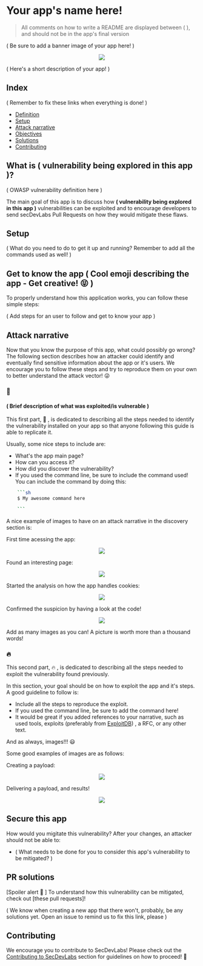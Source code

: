 <!-- This is a README Template for secDevLabs apps -->
# Your app's name here!

> All comments on how to write a README are displayed between ( ), and should not be in the app's final version

( Be sure to add a banner image of your app here! )
<p align="center">
    <img src="https://raw.githubusercontent.com/globocom/secDevLabs/master/owasp-top10-2017-apps/a2/saidajaula-monster/images/img1.png"/>
</p>

( Here's a short description of your app! )

## Index

( Remember to fix these links when everything is done! )
- [Definition](#what-is-the-vulnerability-?)
- [Setup](#setup)
- [Attack narrative](#attack-narrative)
- [Objectives](#secure-this-app)
- [Solutions](#pr-solutions)
- [Contributing](#contributing)


## What is ( vulnerability being explored in this app )?

( OWASP vulnerability definition here )

The main goal of this app is to discuss how **( vulnerability being explored in this app )** vulnerabilities can be exploited and to encourage developers to send secDevLabs Pull Requests on how they would mitigate these flaws.

## Setup

( What do you need to do to get it up and running? Remember to add all the commands used as well! )

## Get to know the app ( Cool emoji describing the app - Get creative! 😝 )

To properly understand how this application works, you can follow these simple steps:

( Add steps for an user to follow and get to know your app )

## Attack narrative

Now that you know the purpose of this app, what could possibly go wrong? The following section describes how an attacker could identify and eventually find sensitive information about the app or it's users. We encourage you to follow these steps and try to reproduce them on your own to better understand the attack vector! 😜

### 👀

#### ( Brief description of what was exploited/is vulnerable )

This first part, 👀 , is dedicated to describing all the steps needed to identify the vulnerability installed on your app so that anyone following this guide is able to replicate it.

Usually, some nice steps to include are:
* What's the app main page?
* How can you access it?
* How did you discover the vulnerability?
* If you used the command line, be sure to include the command used! You can include the command by doing this:

```sh
    ```sh
    $ My awesome command here

    ```
```

A nice example of images to have on an attack narrative in the discovery section is:

First time acessing the app:

<p align="center">
    <img src="https://raw.githubusercontent.com/globocom/secDevLabs/master/owasp-top10-2017-apps/a2/saidajaula-monster/images/img1.png"/>
</p>

Found an interesting page:

<p align="center">
    <img src="https://raw.githubusercontent.com/globocom/secDevLabs/master/owasp-top10-2017-apps/a2/saidajaula-monster/images/attack1.png"/>
</p>

Started the analysis on how the app handles cookies:

<p align="center">
    <img src="https://raw.githubusercontent.com/globocom/secDevLabs/master/owasp-top10-2017-apps/a2/saidajaula-monster/images/attack3.png"/>
</p>

Confirmed the suspicion by having a look at the code!

<p align="center">
    <img src="https://raw.githubusercontent.com/globocom/secDevLabs/master/owasp-top10-2017-apps/a2/saidajaula-monster/images/attack4.png"/>
</p>

Add as many images as you can! A picture is worth more than a thousand words!

### 🔥

This second part, 🔥 , is dedicated to describing all the steps needed to exploit the vulnerability found previously.

In this section, your goal should be on how to exploit the app and it's steps. A good guideline to follow is:
* Include all the steps to reproduce the exploit.
* If you used the command line, be sure to add the command here!
* It would be great if you added references to your narrative, such as used tools, exploits (preferably from [ExploitDB]) , a RFC, or any other text.

And as always, images!!! 😃

Some good examples of images are as follows:

Creating a payload:

<p align="center">
    <img src="https://raw.githubusercontent.com/globocom/secDevLabs/master/owasp-top10-2017-apps/a2/saidajaula-monster/images/attack7.png"/>
</p>

Delivering a payload, and results!

<p align="center">
    <img src="https://raw.githubusercontent.com/globocom/secDevLabs/master/owasp-top10-2017-apps/a2/saidajaula-monster/images/attack8.png"/>
</p>

## Secure this app

How would you migitate this vulnerability? After your changes, an attacker should not be able to:

- ( What  needs to be done for you to consider this app's vulnerability to be mitigated? )

## PR solutions

[Spoiler alert 🚨 ] To understand how this vulnerability can be mitigated, check out [these pull requests]!

( We know when creating a new app that there won't, probably, be any solutions yet. Open an issue to remind us to fix this link, please )

## Contributing

We encourage you to contribute to SecDevLabs! Please check out the [Contributing to SecDevLabs](../../../docs/CONTRIBUTING.md) section for guidelines on how to proceed! 🎉

[secDevLabs]: https://github.com/globocom/secDevLabs
[ExploitDB]: https://www.exploit-db.com/
